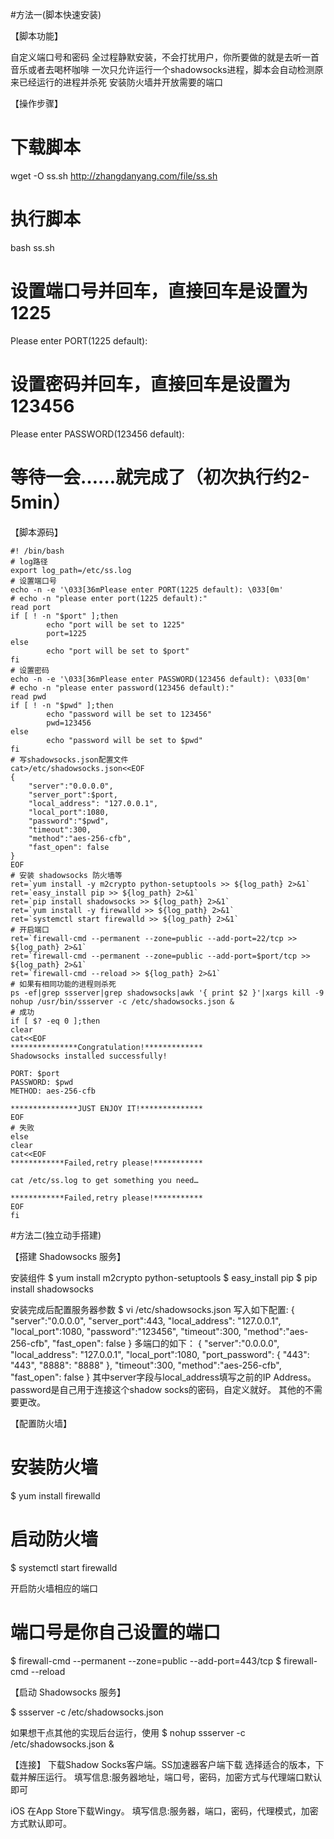 #方法一(脚本快速安装)

【脚本功能】

自定义端口号和密码
全过程静默安装，不会打扰用户，你所要做的就是去听一首音乐或者去喝杯咖啡
一次只允许运行一个shadowsocks进程，脚本会自动检测原来已经运行的进程并杀死
安装防火墙并开放需要的端口

【操作步骤】

# 下载脚本
wget -O ss.sh http://zhangdanyang.com/file/ss.sh
# 执行脚本
bash ss.sh

# 设置端口号并回车，直接回车是设置为1225
Please enter PORT(1225 default):
# 设置密码并回车，直接回车是设置为123456
Please enter PASSWORD(123456 default):

# 等待一会……就完成了（初次执行约2-5min）

【脚本源码】
```
#! /bin/bash
# log路径
export log_path=/etc/ss.log
# 设置端口号
echo -n -e '\033[36mPlease enter PORT(1225 default): \033[0m'
# echo -n "please enter port(1225 default):"
read port
if [ ! -n "$port" ];then
        echo "port will be set to 1225"
        port=1225
else
        echo "port will be set to $port"
fi
# 设置密码
echo -n -e '\033[36mPlease enter PASSWORD(123456 default): \033[0m'
# echo -n "please enter password(123456 default):"
read pwd
if [ ! -n "$pwd" ];then
        echo "password will be set to 123456"
        pwd=123456
else
        echo "password will be set to $pwd"
fi
# 写shadowsocks.json配置文件
cat>/etc/shadowsocks.json<<EOF
{
    "server":"0.0.0.0",
    "server_port":$port,
    "local_address": "127.0.0.1",
    "local_port":1080,
    "password":"$pwd",
    "timeout":300,
    "method":"aes-256-cfb",
    "fast_open": false
}
EOF
# 安装 shadowsocks 防火墙等
ret=`yum install -y m2crypto python-setuptools >> ${log_path} 2>&1`
ret=`easy_install pip >> ${log_path} 2>&1`
ret=`pip install shadowsocks >> ${log_path} 2>&1`
ret=`yum install -y firewalld >> ${log_path} 2>&1`
ret=`systemctl start firewalld >> ${log_path} 2>&1`
# 开启端口
ret=`firewall-cmd --permanent --zone=public --add-port=22/tcp >> ${log_path} 2>&1`
ret=`firewall-cmd --permanent --zone=public --add-port=$port/tcp >> ${log_path} 2>&1`
ret=`firewall-cmd --reload >> ${log_path} 2>&1`
# 如果有相同功能的进程则杀死
ps -ef|grep ssserver|grep shadowsocks|awk '{ print $2 }'|xargs kill -9
nohup /usr/bin/ssserver -c /etc/shadowsocks.json &
# 成功
if [ $? -eq 0 ];then
clear
cat<<EOF
***************Congratulation!*************
Shadowsocks installed successfully!

PORT: $port
PASSWORD: $pwd
METHOD: aes-256-cfb

***************JUST ENJOY IT!**************
EOF
# 失败
else
clear
cat<<EOF
************Failed,retry please!***********

cat /etc/ss.log to get something you need…

************Failed,retry please!***********
EOF
fi
```

#方法二(独立动手搭建)

【搭建 Shadowsocks 服务】

安装组件
$ yum install m2crypto python-setuptools
$ easy_install pip
$ pip install shadowsocks

安装完成后配置服务器参数
$ vi  /etc/shadowsocks.json
写入如下配置:
{
    "server":"0.0.0.0",
    "server_port":443,
    "local_address": "127.0.0.1",
    "local_port":1080,
    "password":"123456",
    "timeout":300,
    "method":"aes-256-cfb",
    "fast_open": false
}
多端口的如下：
{
    "server":"0.0.0.0",
    "local_address": "127.0.0.1",
    "local_port":1080,
    "port_password": {
         "443": "443",
         "8888": "8888"
     },
    "timeout":300,
    "method":"aes-256-cfb",
    "fast_open": false
}
其中server字段与local_address填写之前的IP Address。password是自己用于连接这个shadow socks的密码，自定义就好。 
其他的不需要更改。

【配置防火墙】

# 安装防火墙
$ yum install firewalld
# 启动防火墙
$ systemctl start firewalld

开启防火墙相应的端口
# 端口号是你自己设置的端口
$ firewall-cmd --permanent --zone=public --add-port=443/tcp
$ firewall-cmd --reload

【启动 Shadowsocks 服务】

$ ssserver -c /etc/shadowsocks.json

如果想干点其他的实现后台运行，使用
$ nohup ssserver -c /etc/shadowsocks.json &

【连接】
下载Shadow Socks客户端。SS加速器客户端下载 
选择适合的版本，下载并解压运行。
填写信息:服务器地址，端口号，密码，加密方式与代理端口默认即可

iOS
在App Store下载Wingy。
填写信息:服务器，端口，密码，代理模式，加密方式默认即可。


